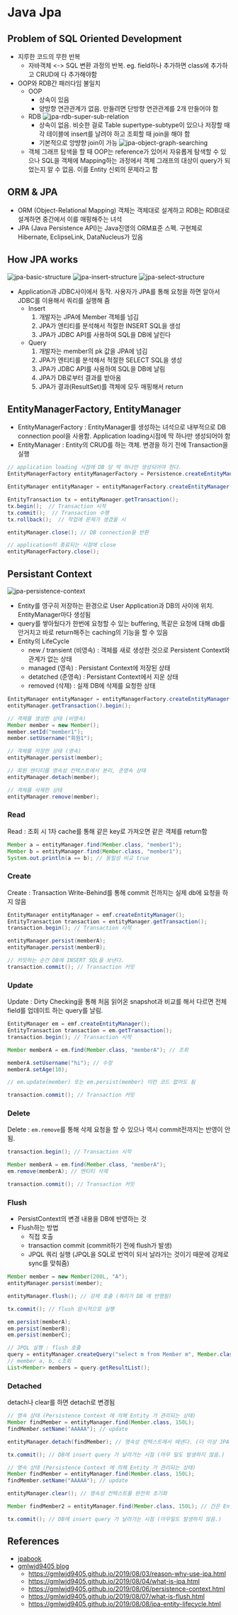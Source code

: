 # Java Jpa

## Problem of SQL Oriented Development

- 지루한 코드의 무한 반복
    - 자바객체 <-> SQL 변환 과정의 반복. eg. field하나 추가하면 class에 추가하고 CRUD에 다 추가해야함
- OOP와 RDB간 패러다임 불일치
    - OOP
        - 상속이 있음
        - 양방향 연관관계가 없음. 만들려면 단방향 연관관계를 2개 만들어야 함
    - RDB
      ![jpa-rdb-super-sub-relation](external/img/jpa-rdb-super-sub-relation.png)
        - 상속이 없음. 비슷한 걸로 Table supertype-subtype이 있으나 저장할 때 각 테이블에 insert를 날려야 하고 조회할 때 join을 해야 함
        - 기본적으로 앙뱡향 join이 가능
          ![jpa-object-graph-searching](external/img/jpa-object-graph-searching.png)
    - 객체 그래프 탐색을 할 때 OOP는 reference가 있어서 자유롭게 탐색할 수 있으나 SQL을 객체에 Mapping하는 과정에서 객체 그래프의 대상이 query가 되었는지 알 수 없음. 이를 Entity 신뢰의 문제라고 함

## ORM & JPA

- ORM (Object-Relational Mapping) 객체는 객체대로 설계하고 RDB는 RDB대로 설계하면 중간에서 이를 매핑해주는 녀석
- JPA (Java Persistence API)는 Java진영의 ORM표준 스펙. 구현체로 Hibernate, EclipseLink, DataNucleus가 있음

## How JPA works

![jpa-basic-structure](external/img/jpa-basic-structure.png)
![jpa-insert-structure](external/img/jpa-insert-structure.png)
![jpa-select-structure](external/img/jpa-select-structure.png)

- Application과 JDBC사이에서 동작. 사용자가 JPA를 통해 요청을 하면 알아서 JDBC를 이용해서 쿼리를 실행해 줌
    - Insert
        1. 개발자는 JPA에 Member 객체를 넘김
        2. JPA가 엔티티를 분석해서 적절한 INSERT SQL을 생성
        3. JPA가 JDBC API를 사용하여 SQL을 DB에 날린다
    - Query
        1. 개발자는 member의 pk 값을 JPA에 넘김
        2. JPA가 엔티티를 분석해서 적절한 SELECT SQL을 생성
        3. JPA가 JDBC API를 사용하여 SQL을 DB에 날림
        4. JPA가 DB로부터 결과를 받아옴
        5. JPA가 결과(ResultSet)를 객체에 모두 매핑해서 return

## EntityManagerFactory, EntityManager

- EntityManagerFactory : EntityManager를 생성하는 녀석으로 내부적으로 DB connection pool을 사용함. Application loading시점에 딱 하나만 생성되어야 함
- EntityManager : Entity의 CRUD를 하는 객체. 변경을 하기 전에 Transaction을 실행

```java
// application loading 시점에 DB 당 딱 하나만 생성되어야 한다.
EntityManagerFactory entityManagerFactory = Persistence.createEntityManagerFactory("hello");

EntityManager entityManager = entityManagerFactory.createEntityManager();

EntityTransaction tx = entityManager.getTransaction();
tx.begin();  // Transaction 시작
tx.commit();  // Transaction 수행
tx.rollback();  // 작업에 문제가 생겼을 시

entityManager.close(); // DB connection을 반환

// application이 종료되는 시점에 close
entityManagerFactory.close();
```

## Persistant Context

![jpa-persistence-context](external/img/jpa-persistence-context.png)

- Entity를 영구히 저장하는 환경으로 User Application과 DB의 사이에 위치. EntityManager마다 생성됨
- query를 쌓아뒀다가 한번에 요청할 수 있는 buffering, 똑같은 요청에 대해 db를 안거치고 바로 return해주는 caching의 기능을 할 수 있음
- Entity의 LifeCycle
    - new / transient (비영속) : 객체를 새로 생성한 것으로 Persistent Context와 관계가 없는 상태
    - managed (영속) : Persistant Context에 저장된 상태
    - detatched (준영속) : Persistant Context에서 지운 상태
    - removed (삭제) : 실제 DB에 삭제를 요청한 상태

```java
EntityManager entityManager = entityManagerFactory.createEntityManager();
entityManager.getTransaction().begin();

// 객체를 생성한 상태 (비영속)
Member member = new Member();
member.setId("member1");
member.setUsername("회원1");

// 객체를 저장한 상태 (영속)
entityManager.persist(member);

// 회원 엔티티를 영속성 컨텍스트에서 분리, 준영속 상태
entityManager.detach(member);

// 객체를 삭제한 상태
entityManager.remove(member);
```

### Read

Read : 조회 시 1차 cache를 통해 같은 key로 가져오면 같은 객체를 return함

```java
Member a = entityManager.find(Member.class, "member1");
Member b = entityManager.find(Member.class, "member1");
System.out.println(a == b); // 동일성 비교 true
```

### Create

Create : Transaction Write-Behind를 통해 commit 전까지는 실제 db에 요청을 하지 않음

```java
EntityManager entityManager = emf.createEntityManager();
EntityTransaction transaction = entityManager.getTransaction();
transaction.begin(); // Transaction 시작

entityManager.persist(memberA);
entityManager.persist(memberB);

// 커밋하는 순간 DB에 INSERT SQL을 보낸다.
transaction.commit(); // Transaction 커밋
```

### Update

Update : Dirty Checking을 통해 처음 읽어온 snapshot과 비교를 해서 다르면 전체 field를 업데이트 하는 query를 날림.

```java
EntityManager em = emf.createEntityManager();
EntityTransaction transaction = em.getTransaction();
transaction.begin(); // Transaction 시작

Member memberA = em.find(Member.class, "memberA"); // 조회

memberA.setUsername("hi"); // 수정
memberA.setAge(10);

// em.update(member) 또는 em.persist(member) 이런 코드 없어도 됨

transaction.commit(); // Transaction 커밋
```

### Delete

Delete : `em.remove`를 통해 삭제 요청을 할 수 있으나 역시 commit전까지는 반영이 안됨.

```java
transaction.begin(); // Transaction 시작

Member memberA = em.find(Member.class, "memberA");
em.remove(memberA); // 엔티티 삭제

transaction.commit(); // Transaction 커밋
```

### Flush

- PersistContext의 변경 내용을 DB에 반영하는 것
- Flush하는 방법
    - 직접 호출
    - transaction commit (commit하기 전에 flush가 발생)
    - JPQL 쿼리 실행 (JPQL을 SQL로 번역이 되서 날라가는 것이기 때문에 강제로 sync를 맞춰줌)

```java
Member member = new Member(200L, "A");
entityManager.persist(member);

entityManager.flush(); // 강제 호출 (쿼리가 DB 에 반영됨)

tx.commit(); // flush 암시적으로 실행
```

```java
em.persist(memberA);
em.persist(memberB);
em.persist(memberC);

// JPQL 실행 : flush 호출
query = entityManager.createQuery("select m from Member m", Member.class);
// member a, b, c조회
List<Member> members = query.getResultList();
```

### Detached

detach나 clear를 하면 detach로 변경됨

```java
// 영속 상태 (Persistence Context 에 의해 Entity 가 관리되는 상태)
Member findMember = entityManager.find(Member.class, 150L);
findMember.setName("AAAAA"); // update

entityManager.detach(findMember); // 영속성 컨텍스트에서 떼넨다. (더 이상 JPA 의 관리 대상이 아님.)

tx.commit(); // DB에 insert query 가 날라가는 시점 (아무 일도 발생하지 않음.)
```

```java
// 영속 상태 (Persistence Context 에 의해 Entity 가 관리되는 상태)
Member findMember = entityManager.find(Member.class, 150L);
findMember.setName("AAAAA"); // update

entityManager.clear(); // 영속성 컨텍스트를 완전히 초기화

Member findMember2 = entityManager.find(Member.class, 150L); // 간은 Entity 를 다시 조회

tx.commit(); // DB에 insert query 가 날라가는 시점 (아무일도 발생하지 않음.)
```

## References

- [jpabook](https://github.com/holyeye/jpabook)
- [gmlwjd9405 blog](https://gmlwjd9405.github.io)
    - https://gmlwjd9405.github.io/2019/08/03/reason-why-use-jpa.html
    - https://gmlwjd9405.github.io/2019/08/04/what-is-jpa.html
    - https://gmlwjd9405.github.io/2019/08/06/persistence-context.html
    - https://gmlwjd9405.github.io/2019/08/07/what-is-flush.html
    - https://gmlwjd9405.github.io/2019/08/08/jpa-entity-lifecycle.html
